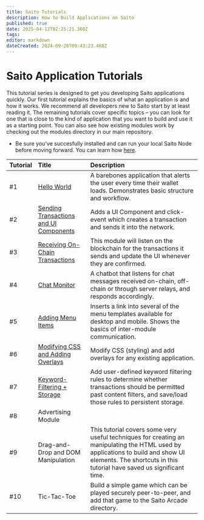 ```yaml
---
title: Saito Tutorials
description: How to Build Applications on Saito
published: true
date: 2025-04-12T02:25:21.360Z
tags: 
editor: markdown
dateCreated: 2024-09-28T09:43:23.468Z
---
```


# Saito Application Tutorials

This tutorial series is designed to get you developing Saito applications quickly. Our first tutorial explains the basics of what an application is and how it works. We recommend all developers new to Saito start by at least reading it. The remaining tutorials cover specific topics – you can look for one that is close to the kind of application that you want to build and use it as a starting point.  You can also see how existing modules work by checking out the modules directory in our main repository.

- Be sure you've succesfully installed and can run your local Saito Node before moving forward. You can learn how [here](/tech/install/javascript).

| Tutorial    | Title | Description |
|:----------- |:----- |:----------- |
| #1          | [Hello World](/tech/tutorials/01) | A barebones application that alerts the user every time their wallet loads. Demonstrates basic structure and workflow. |
| #2          | [Sending Transactions and UI Components](/tech/tutorials/02) | Adds a UI Component and  click-event which creates a transaction and sends it into the network. |
| #3          | [Receiving On-Chain Transactions](/tech/tutorials/03) | This module will listen on the blockchain for the transactions it sends and update the UI whenever they are confirmed. |
| #4          | [Chat Monitor](/tech/tutorials/04) | A chatbot that listens for chat messages received on-chain, off-chain or through server relays, and responds accordingly. |
| #5          | [Adding Menu Items](/tech/tutorials/05) | Inserts a link into several of the menu templates available for desktop and mobile. Shows the basics of inter-module communication. |
| #6          | [Modifying CSS and Adding Overlays](/tech/tutorials/06) | Modify CSS (styling) and add overlays for any existing application. |
| #7          | [Keyword-Filtering + Storage](/tech/tutorials/07) | Add user-defined keyword filtering rules to determine whether transactions should be permitted past content filters, and save/load those rules to persistent storage.  |
| #8          | Advertising Module |  |
| #9          | Drag-and-Drop and DOM Manipulation | This tutorial covers some very useful techniques for creating an manipulating the HTML used by applications to build and show UI elements. The shortcuts in this tutorial have saved us significant time. |
| #10          | Tic-Tac-Toe | Build a simple game which can be played securely peer-to-peer, and add that game to the Saito Arcade directory.  |

